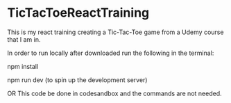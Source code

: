 # TicTacToeReactTraining
This is my react training creating a Tic-Tac-Toe game from a Udemy course that I am in.

In order to run locally after downloaded run the following in the terminal:

npm install

npm run dev (to spin up the development server)

OR
This code be done in codesandbox and the commands are not needed.
